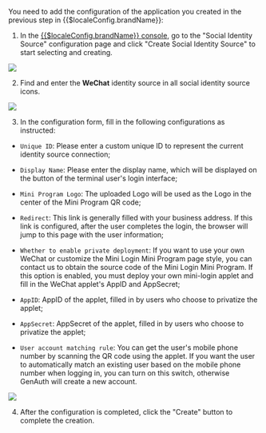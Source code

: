 <IntegrationDetailCard :title="`Fill in WeChat Mini Program Configuration in ${$localeConfig.brandName}`">

You need to add the configuration of the application you created in the previous step in {{$localeConfig.brandName}}:

1. In the [{{$localeConfig.brandName}} console](https://console.genauth.ai), go to the "Social Identity Source" configuration page and click "Create Social Identity Source" to start selecting and creating.

![](~@imagesZhCn/connections/Add-Social-Connections.png)

2. Find and enter the **WeChat** identity source in all social identity source icons.

![](~@imagesZhCn/connections/wechat/choose-wechat-identity-source.png)

3. In the configuration form, fill in the following configurations as instructed:

- `Unique ID`: Please enter a custom unique ID to represent the current identity source connection;

- `Display Name`: Please enter the display name, which will be displayed on the button of the terminal user's login interface;

- `Mini Program Logo`: The uploaded Logo will be used as the Logo in the center of the Mini Program QR code;

- `Redirect`: This link is generally filled with your business address. If this link is configured, after the user completes the login, the browser will jump to this page with the user information;

- `Whether to enable private deployment`: If you want to use your own WeChat or customize the Mini Login Mini Program page style, you can contact us to obtain the source code of the Mini Login Mini Program. If this option is enabled, you must deploy your own mini-login applet and fill in the WeChat applet's AppID and AppSecret;
- `AppID`: AppID of the applet, filled in by users who choose to privatize the applet;
- `AppSecret`: AppSecret of the applet, filled in by users who choose to privatize the applet;
- `User account matching rule`: You can get the user's mobile phone number by scanning the QR code using the applet. If you want the user to automatically match an existing user based on the mobile phone number when logging in, you can turn on this switch, otherwise GenAuth will create a new account.

![](~@imagesZhCn/connections/wechat/wechat-miniprogram-qrcode/wechat-miniprogram-qrcode-connection.png)

4. After the configuration is completed, click the "Create" button to complete the creation.

</IntegrationDetailCard>
